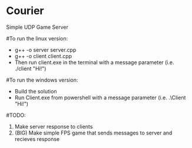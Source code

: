 # Courier
Simple UDP Game Server

#To run the linux version:
- g++ -o server server.cpp
- g++ -o client client.cpp
- Then run client.exe in the terminal with a message parameter (i.e. ./client "Hi!")

#To run the windows version:
- Build the solution
- Run Client.exe from powershell with a message parameter (i.e. .\Client "Hi!")

#TODO:
1. Make server response to clients
2. (BIG) Make simple FPS game that sends messages to server and recieves response